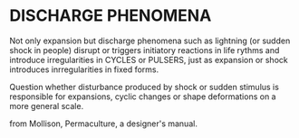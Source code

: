 # DISCHARGE PHENOMENA

Not only expansion but discharge phenomena such as lightning (or sudden shock in people) disrupt or triggers initiatory reactions in life rythms and introduce irregularities in CYCLES or PULSERS, just as expansion or shock introduces inrregularities in fixed forms.

Question whether disturbance produced by shock or sudden stimulus is responsible for expansions, cyclic changes or shape deformations on a more general scale.

from Mollison, Permaculture, a designer's manual.
